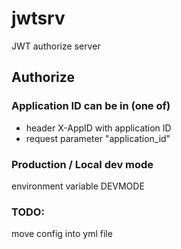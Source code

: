 # jwtsrv

JWT authorize server

## Authorize
### Application ID can be in (one of)
 - header X-AppID with application ID
 - request parameter "application_id" 


### Production / Local dev mode

environment variable DEVMODE


### TODO:
move config into yml file